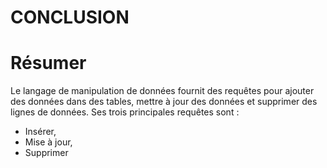 # CONCLUSION


# Résumer

Le langage de manipulation de données fournit des requêtes pour ajouter des données dans des tables, mettre à jour des données et supprimer des lignes de données.
Ses trois principales requêtes sont :

* Insérer,
* Mise à jour,
* Supprimer
